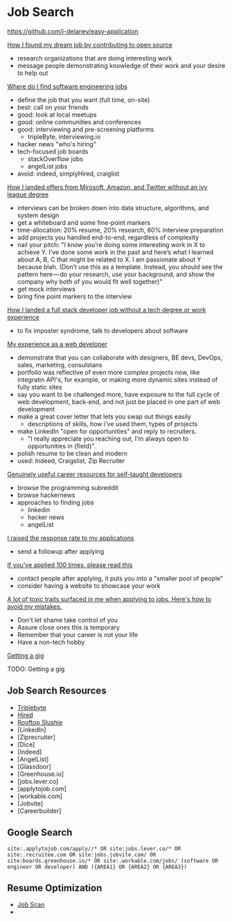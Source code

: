 # Job Search

https://github.com/j-delaney/easy-application

[How I found my dream job by contributing to open source](https://medium.freecodecamp.org/how-i-found-my-dream-job-by-contributing-to-open-source-projects-ca98cbe60009?source=bookmarks)

- research organizations that are doing interesting work
- message people demonstrating knowledge of their work and your desire to help out

[Where do I find software engineering jobs](https://medium.com/job-advice-for-software-engineers/where-do-i-find-software-engineering-jobs-253dc08a8e54?source=bookmarks)

- define the job that you want (full time, on-site)
- best: call on your friends
- good: look at local meetups
- good: online communities and conferences
- good: interviewing and pre-screening platforms
  - tripleByte, interviewing.io
- hacker news "who's hiring"
- tech-focused job boards
  - stackOverflow jobs
  - angelList jobs
- avoid: indeed, simplyHired, craiglist

[How I landed offers from Mirosoft, Amazon, and Twitter without an ivy league degree](https://medium.freecodecamp.org/how-i-landed-offers-from-microsoft-amazon-and-twitter-without-an-ivy-league-degree-d62cfe286eb8?source=bookmarks---------43---------------------)

- interviews can be broken down into data structure, algorithms, and system design
- get a whiteboard and some fine-point markers
- time-allocation: 20% resume, 20% research, 60% interview preparation
- add projects you handled end-to-end, regardless of complexity
- nail your pitch: "I know you’re doing some interesting work in X to achieve Y. I’ve done some work in the past and here’s what I learned about A, B, C that might be related to X. I am passionate about Y because blah. (Don’t use this as a template. Instead, you should see the pattern here — do your research, use your background, and show the company why both of you would fit well together)"
- get mock interviews
- bring fine point markers to the interview

[How I landed a full stack developer job without a tech degree or work experience](https://medium.freecodecamp.org/how-i-landed-a-full-stack-developer-job-without-a-tech-degree-or-work-experience-6add97be2051?source=bookmarks---------40---------------------)

- to fix imposter syndrome, talk to developers about software

[My experience as a web developer](https://www.reddit.com/r/webdev/comments/auq6au/my_experience_as_a_web_developer_and_how_i_got_2/)

- demonstrate that you can collaborate with designers, BE devs, DevOps, sales, marketing, consulstans
- portfolio was reflective of even more complex projects now, like integratin API's, for example, or making more dynamic sites instead of fully static sites
- say you want to be challenged more, have exposure to the full cycle of web development, back-end, and not just be placed in one part of web development
- make a great cover letter that lets you swap out things easily
  - descriptions of skills, how i've used them, types of projects
- make LinkedIn "open for opportunities" and reply to recruiters.
  - "I really appreciate you reaching out, I'm always open to opportunities in {field}".
- polish resume to be clean and modern
- used: Indeed, Craigslist, Zip Recruiter

[Genuinely useful career resources for self-taught developers](https://medium.freecodecamp.org/genuinely-useful-career-resources-for-self-taught-developers-8e679cec25ab?source=bookmarks---------31---------------------)

- browse the programming subreddit
- browse hackernews
- approaches to finding jobs
  - linkedin
  - hacker news
  - angelList

[I raised the response rate to my applications](https://www.reddit.com/r/cscareerquestions/comments/bmzz8t/i_raised_the_response_rate_to_my_applications/)

- send a followup after applying

[If you've applied 100 times, please read this](https://www.reddit.com/r/cscareerquestions/comments/7n2eaq/if_youve_applied_xhundred_times_please_read_this/)

- contact people after applying, it puts you into a "smaller pool of people"
- consider having a website to showcase your work

[A lot of toxic traits surfaced in me when applying to jobs. Here's how to avoid my mistakes.](https://www.reddit.com/r/cscareerquestions/comments/cgtrfq/a_lot_of_toxic_traits_surfaced_in_me_when/)

- Don't let shame take control of you
- Assure close ones this is temporary
- Remember that your career is not your life
- Have a non-tech hobby

[Getting a gig](https://github.com/cassidoo/getting-a-gig)

TODO: Getting a gig

## Job Search Resources

- [Triplebyte](https://triplebyte.com/)
- [Hired](https://hired.com)
- [Rooftop Slushie](https://rooftopslushie.com)
- [LinkedIn]
- [Ziprecruiter]
- [Dice]
- [Indeed]
- [AngelList]
- [Glassdoor]
- [Greenhouse.io]
- [jobs.lever.co]
- [applytojob.com]
- [workable.com]
- [Jobvite]
- [Careerbuilder]

## Google Search

```misc
site:.applytojob.com/apply//* OR site:jobs.lever.co/* OR site:.recruitee.com OR site:jobs.jobvite.com/ OR site:boards.greenhouse.io/* OR site:.workable.com/jobs/ (software OR engineer OR developer) AND ({AREA1} OR {AREA2} OR {AREA3})
```

## Resume Optimization

- [Job Scan](https://www.jobscan.co/)
-
